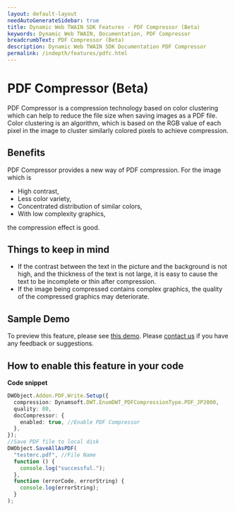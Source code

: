 ```yaml
---
layout: default-layout
needAutoGenerateSidebar: true
title: Dynamic Web TWAIN SDK Features - PDF Compressor (Beta)
keywords: Dynamic Web TWAIN, Documentation, PDF Compressor
breadcrumbText: PDF Compressor (Beta)
description: Dynamic Web TWAIN SDK Documentation PDF Compressor
permalink: /indepth/features/pdfc.html
---
```


# PDF Compressor (Beta)

PDF Compressor is a compression technology based on color clustering which can help to reduce the file size when saving images as a PDF file.
Color clustering is an algorithm, which is based on the RGB value of each pixel in the image to cluster similarly colored pixels to achieve compression.

## Benefits

PDF Compressor provides a new way of PDF compression. For the image which is 

- High contrast,
- Less color variety,
- Concentrated distribution of similar colors,
- With low complexity graphics,

the compression effect is good.

## Things to keep in mind

- If the contrast between the text in the picture and the background is not high, and the thickness of the text is not large, it is easy to cause the text to be incomplete or thin after compression.
- If the image being compressed contains complex graphics, the quality of the compressed graphics may deteriorate.

## Sample Demo

To preview this feature, please see <a href="https://demo.dynamsoft.com/Samples/dwt/PDF-Compressor/PDF-Compressor.aspx" target="_blank">this demo</a>. Please <a href="https://www.dynamsoft.com/company/customer-service/#contact" target="_blank">contact us</a> if you have any feedback or suggestions.

## How to enable this feature in your code

**Code snippet**

```typescript
DWObject.Addon.PDF.Write.Setup({
  compression: Dynamsoft.DWT.EnumDWT_PDFCompressionType.PDF_JP2000,
  quality: 80,
  docCompressor: {
    enabled: true, //Enable PDF Compressor
  },
});
//Save PDF file to local disk
DWObject.SaveAllAsPDF(
  "testmrc.pdf", //File Name
  function () {
    console.log("successful.");
  },
  function (errorCode, errorString) {
    console.log(errorString);
  }
);
```
